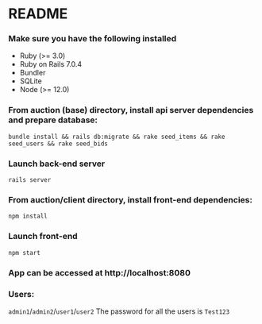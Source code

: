 # README

### Make sure you have the following installed
- Ruby (>= 3.0)
- Ruby on Rails 7.0.4
- Bundler
- SQLite
- Node (>= 12.0)

### From auction (base) directory, install api server dependencies and prepare database: 
`bundle install && rails db:migrate && rake seed_items && rake seed_users && rake seed_bids`
### Launch back-end server
`rails server`

### From auction/client directory, install front-end dependencies:
`npm install`
### Launch front-end
`npm start`

### App can be accessed at http://localhost:8080

### Users:
`admin1`/`admin2`/`user1`/`user2`
The password for all the users is `Test123`
